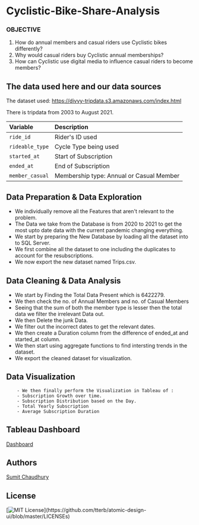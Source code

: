 
# Cyclistic-Bike-Share-Analysis

### OBJECTIVE

1. How do annual members and casual riders use Cyclistic bikes differently?
2. Why would casual riders buy Cyclistic annual memberships?
3. How can Cyclistic use digital media to influence casual riders to become members?


## The data used here and our data sources

The dataset used: https://divvy-tripdata.s3.amazonaws.com/index.html

There is tripdata from 2003 to August 2021.

| Variable                     | Description                                                                                                                                                                                                                                |
|:-----------------------------|:-------------------------------------------------------------------------------------------------------------------------------------------------------------------------------------------------------------------------------------------|
| `ride_id`                   | Rider's ID used                                                                                                                                                                                           |
| `rideable_type`                  | Cycle Type being used                                                                                                                                                                                                   |
| `started_at`                   | Start of Subscription                                                                                                                                                                                                                     |
| `ended_at`                       | End of Subscription                                                                                                                                                                                                                         |
| `member_casual`                 | Membership type: Annual or Casual Member                                                                                                                                                                                                                        |

## Data Preparation & Data Exploration

- We individually remove all the Features that aren't relevant to the problem.
- The Data we take from the Database is from 2020 to 2021 to get the most upto date data with the current pandemic changing everything.
- We start by preparing the New Database by loading all the dataset into to SQL Server.
- We first combine all the dataset to one including the duplicates to account for the resubscriptions.
- We now export the new dataset named Trips.csv.

## Data Cleaning & Data Analysis

- We start by Finding the Total Data Present which is 6422279.
- We then check the no. of Annual Members and no. of Casual Members
- Seeing that the sum of both the member type is lesser then the total data we filter the irrelevant Data out.
- We then Delete the junk Data.
- We filter out the incorrect dates to get the relevant dates.
- We then create a Duration column from the difference of ended_at and started_at column.
- We then start using aggregate functions to find intersting trends in the dataset.
- We export the cleaned dataset for visualization.

## Data Visualization

        - We then finally perform the Visualization in Tableau of :
        - Subscription Growth over time.
        - Subscription Distribution based on the Day.
        - Total Yearly Subscription
        - Average Subscription Duration
       

## Tableau Dashboard


[Dashboard](https://public.tableau.com/views/CyclisticMembership/Dashboard1?:language=en-GB&:display_count=n&:origin=viz_share_link)


## Authors


[Sumit Chaudhury](www.linkedin.com/in/sumit-chaudhury)

  
## License



[![MIT License](https://img.shields.io/apm/l/atomic-design-ui.svg?)](https://github.com/tterb/atomic-design-ui/blob/master/LICENSEs)
